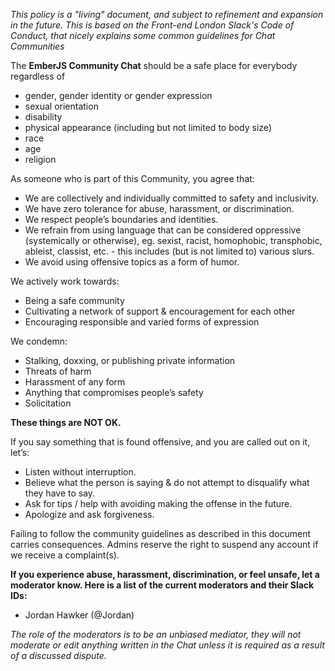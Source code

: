 *This policy is a "living" document, and subject to refinement and expansion in the future. This is based on the Front-end London Slack's Code of Conduct, that nicely explains some common guidelines for Chat Communities*

The **EmberJS Community Chat** should be a safe place for everybody regardless of

- gender, gender identity or gender expression 
- sexual orientation
- disability
- physical appearance (including but not limited to body size)
- race
- age
- religion

As someone who is part of this Community, you agree that:

* We are collectively and individually committed to safety and inclusivity.
* We have zero tolerance for abuse, harassment, or discrimination.
* We respect people’s boundaries and identities.
* We refrain from using language that can be considered oppressive (systemically or otherwise), eg. sexist, racist, homophobic, transphobic, ableist, classist, etc. - this includes (but is not limited to) various slurs.
* We avoid using offensive topics as a form of humor.


We actively work towards:

* Being a safe community
* Cultivating a network of support & encouragement for each other
* Encouraging responsible and varied forms of expression


We condemn:

* Stalking, doxxing, or publishing private information
* Threats of harm
* Harassment of any form
* Anything that compromises people’s safety
* Solicitation

**These things are NOT OK.**

If you say something that is found offensive, and you are called out on it, let’s:

* Listen without interruption.
* Believe what the person is saying & do not attempt to disqualify what they have to say.
* Ask for tips / help with avoiding making the offense in the future.
* Apologize and ask forgiveness.

Failing to follow the community guidelines as described in this document carries consequences. Admins reserve the right to suspend any account if we receive a complaint(s).


**If you experience abuse, harassment, discrimination, or feel unsafe, let a moderator know. Here is a list of the current moderators and their Slack IDs:**

* Jordan Hawker (@Jordan)

*The role of the moderators is to be an unbiased mediator, they will not moderate or edit anything written in the Chat unless it is required as a result of a discussed dispute.*
